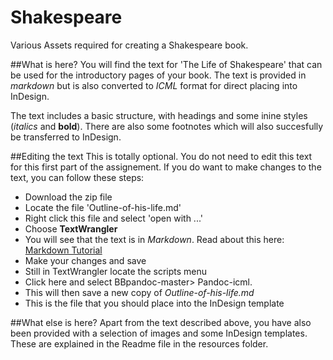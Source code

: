# Shakespeare
Various Assets required for creating a Shakespeare book.

##What is here?
You will find the text for 'The Life of Shakespeare' that can be used for the introductory pages of your book. The text is provided in *markdown* but is also converted to *ICML* format for direct placing into InDesign.

The text includes a basic structure, with headings and some inine styles (*italics* and **bold**). There are also some footnotes which will also succesfully be transferred to InDesign.

##Editing the text
This is totally optional. You do not need to edit this text for this first part of the assignement. If you do want to make changes to the text, you can follow these steps:

 - Download the zip file
 - Locate the file 'Outline-of-his-life.md'
 - Right click this file and select 'open with ...' 
 - Choose **TextWrangler**
 - You will see that the text is in *Markdown*. Read about this here: [Markdown Tutorial](http://www.markdowntutorial.com)
 - Make your changes and save
 - Still in TextWrangler locate the scripts menu
 - Click here and select BBpandoc-master> Pandoc-icml.
 - This will then save a new copy of *Outline-of-his-life.md*
 - This is the file that you should place into the InDesign template
 
##What else is here?
Apart from the text described above, you have also been provided with a selection of images and some InDesign templates. These are explained in the Readme file in the resources folder.
